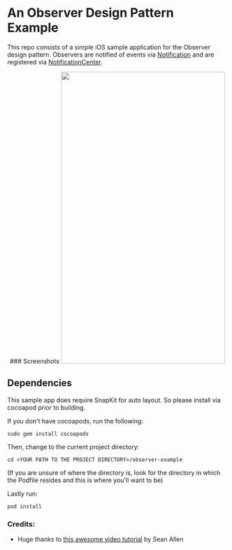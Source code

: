 # An Observer Design Pattern Example
This repo consists of a simple iOS sample application for the Observer design pattern.
Observers are notified of events via [Notification](https://developer.apple.com/documentation/foundation/notification) and are registered via [NotificationCenter](https://developer.apple.com/documentation/foundation/notificationcenter).

<p align="center">
 ### Screenshots

<img src="https://github.com/josh-marasigan/ObserverDesignExample/blob/master/AppExample.gif" width="375" height="667" />
 </p>
 
## Dependencies
This sample app does require SnapKit for auto layout. So please install via cocoapod prior to building.

If you don't have cocoapods, run the following:

`sudo gem install cocoapods`

Then, change to the current project directory:

`cd <YOUR PATH TO THE PROJECT DIRECTORY>/observer-example`

(If you are unsure of where the directory is, look for the directory in which the Podfile resides and this is where you'll want to be)

Lastly run:

`pod install`

### Credits:
  * Huge thanks to [this awesome video tutorial](https://youtu.be/srqiDnLEocA) by Sean Allen
